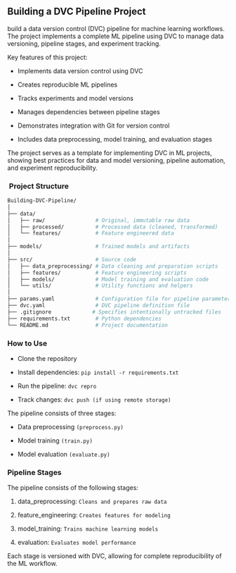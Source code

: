 ## Building a DVC Pipeline Project

build a data version control (DVC) pipeline for machine learning workflows. The project implements a complete ML pipeline using DVC to manage data versioning, pipeline stages, and experiment tracking.

Key features of this project:

- Implements data version control using DVC

- Creates reproducible ML pipelines

- Tracks experiments and model versions

- Manages dependencies between pipeline stages

- Demonstrates integration with Git for version control

- Includes data preprocessing, model training, and evaluation stages

The project serves as a template for implementing DVC in ML projects, showing best practices for data and model versioning, pipeline automation, and experiment reproducibility.


### ​ Project Structure

```bash
Building-DVC-Pipeline/
│
├── data/
│   ├── raw/                # Original, immutable raw data
│   ├── processed/          # Processed data (cleaned, transformed)
│   └── features/           # Feature engineered data
│
├── models/                 # Trained models and artifacts
│
├── src/                    # Source code
│   ├── data_preprocessing/ # Data cleaning and preparation scripts
│   ├── features/           # Feature engineering scripts
│   ├── models/             # Model training and evaluation code
│   └── utils/              # Utility functions and helpers
│
├── params.yaml             # Configuration file for pipeline parameters
├── dvc.yaml                # DVC pipeline definition file
├── .gitignore             # Specifies intentionally untracked files
├── requirements.txt        # Python dependencies
└── README.md               # Project documentation
```

### How to Use
- Clone the repository

- Install dependencies: `pip install -r requirements.txt`

- Run the pipeline: `dvc repro`

- Track changes: `dvc push (if using remote storage)`

The pipeline consists of three stages:

- Data preprocessing `(preprocess.py)`

- Model training `(train.py)`

- Model evaluation `(evaluate.py)`


### Pipeline Stages
 The pipeline consists of the following stages:

1. data_preprocessing: `Cleans and prepares raw data`

2. feature_engineering: `Creates features for modeling`

3. model_training: `Trains machine learning models`

4. evaluation: `Evaluates model performance`


Each stage is versioned with DVC, allowing for complete reproducibility of the ML workflow.

